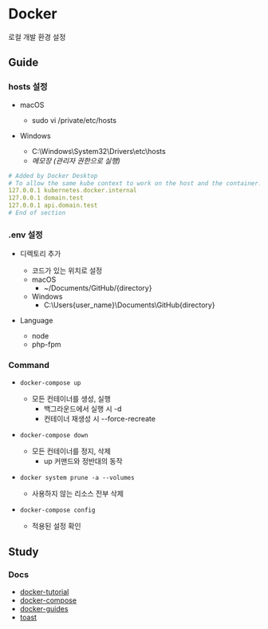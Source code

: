 # Docker
로컬 개발 환경 설정

## Guide
### hosts 설정
- macOS
  - sudo vi /private/etc/hosts

- Windows
  - C:\Windows\System32\Drivers\etc\hosts
  - *메모장 (관리자 권한으로 실행)*
  
```yaml
# Added by Docker Desktop
# To allow the same kube context to work on the host and the container:
127.0.0.1 kubernetes.docker.internal
127.0.0.1 domain.test
127.0.0.1 api.domain.test
# End of section
```


### .env 설정
- 디렉토리 추가
  - 코드가 있는 위치로 설정
  - macOS
    - ~/Documents/GitHub/{directory}
  - Windows
    - C:\Users\{user_name}\Documents\GitHub\{directory}

- Language
  - node
  - php-fpm


### Command
- ``` docker-compose up ```
  - 모든 컨테이너를 생성, 실행
    - 백그라운드에서 실행 시 -d
    - 컨테이너 재생성 시 --force-recreate
  
- ``` docker-compose down ```
  - 모든 컨테이너를 정지, 삭제
    - up 커맨드와 정반대의 동작
  
- ``` docker system prune -a --volumes ```
  - 사용하지 않는 리소스 전부 삭제

- ``` docker-compose config ```
  - 적용된 설정 확인


## Study
### Docs
- [docker-tutorial](https://docs.microsoft.com/ko-kr/visualstudio/docker/tutorials/docker-tutorial)
- [docker-compose](https://docs.microsoft.com/ko-kr/visualstudio/docker/tutorials/use-docker-compose)
- [docker-guides](https://docs.docker.com/get-started/overview/)
- [toast](https://meetup.toast.com/posts/277)
